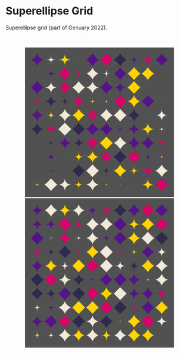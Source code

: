 # Superellipse Grid

Superellipse grid (part of Genuary 2022).

</br>
<p align="center">
  <img src="images/image-001.png" width="400px"/>
  <img src="images/image-002.png" width="400px"/>
</p>
